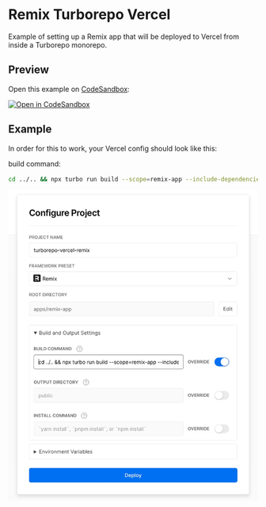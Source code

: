 # Remix Turborepo Vercel

Example of setting up a Remix app that will be deployed to Vercel from inside a Turborepo monorepo.

## Preview

Open this example on [CodeSandbox](https://codesandbox.com):

<!-- TODO: update this link to the path for your example: -->

[![Open in CodeSandbox](https://codesandbox.io/static/img/play-codesandbox.svg)](https://codesandbox.io/s/github/remix-run/remix/tree/main/examples/turborepo-vercel)

## Example

In order for this to work, your Vercel config should look like this:

build command: 
```sh
cd ../.. && npx turbo run build --scope=remix-app --include-dependencies --no-deps
```

![Vercel project config](./vercel-project-config-example.jpg)
